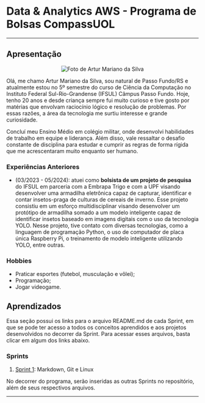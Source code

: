 # Data & Analytics AWS - Programa de Bolsas CompassUOL
___

## Apresentação

<p align="center">
  <img src="https://github.com/ArturMariano13.png?size=250" alt="Foto de Artur Mariano da Silva">
</p>

Olá, me chamo Artur Mariano da Silva, sou natural de Passo Fundo/RS e atualmente estou no 5º semestre do curso de Ciência da Computação no Instituto Federal Sul-Rio-Grandense (IFSUL) Câmpus Passo Fundo. Hoje, tenho 20 anos e desde criança sempre fui muito curioso e tive gosto por matérias que envolvam raciocínio lógico e resolução de problemas. Por essas razões, a área da tecnologia me surtiu interesse e grande curiosidade. 

Concluí meu Ensino Médio em colégio militar, onde desenvolvi habilidades de trabalho em equipe e liderança. Além disso, vale ressaltar o desafio constante de disciplina para estudar e cumprir as regras de forma rígida que me acrescentaram muito enquanto ser humano.

### Experiências Anteriores
* (03/2023 - 05/2024): atuei como **bolsista de um projeto de pesquisa** do IFSUL em parceria com a Embrapa Trigo e com a UPF visando desenvolver uma armadilha eletrônica capaz de capturar, identificar e contar insetos-praga de culturas de cereais de inverno. Esse projeto consistiu em um esforço multidisciplinar visando desenvolver um protótipo de armadilha somado a um modelo inteligente capaz de identificar insetos baseado em imagens digitais com o uso da tecnologia YOLO. Nesse projeto, tive contato com diversas tecnologias, como a linguagem de programação Python, o uso de computador de placa única Raspberry Pi, o treinamento de modelo inteligente utilizando YOLO, entre outras.

### Hobbies
- Praticar esportes (futebol, musculação e vôlei);
- Programação;
- Jogar videogame.

## Aprendizados

Essa seção possui os links para o arquivo README.md de cada Sprint, em que se pode ter acesso a todos os conceitos aprendidos e aos projetos desenvolvidos no decorrer da Sprint. Para acessar esses arquivos, basta clicar em algum dos links abaixo.

### Sprints 

1. [Sprint 1](Sprint%201/README.md): Markdown, Git e Linux

No decorrer do programa, serão inseridas as outras Sprints no repositório, além de seus respectivos arquivos.
___